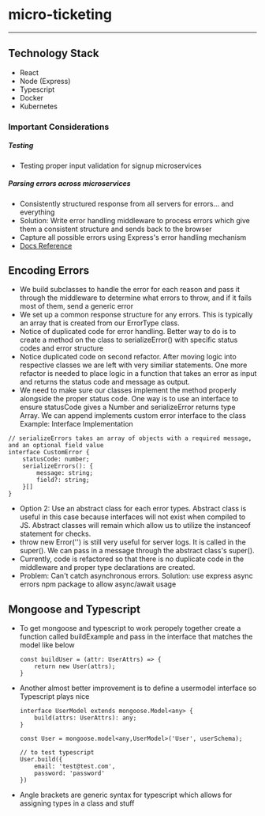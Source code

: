 # micro-ticketing
---
## Technology Stack
- React
- Node (Express)
- Typescript
- Docker
- Kubernetes

### Important Considerations

##### Testing
- Testing proper input validation for signup microservices
##### Parsing errors across microservices
- Consistently structured response from all servers for errors... and everything
- Solution: Write error handling middleware to process errors which give them a consistent structure and sends back to the browser 
- Capture all possible errors using Express's error handling mechanism
- [Docs Reference](https://expressjs.com/en/guide/error-handling.html)

## Encoding Errors
- We build subclasses to handle the error for each reason and pass it through the middleware to determine what errors to throw, and if it fails most of them, send a generic error
- We set up a common response structure for any errors. This is typically an array that is created from our ErrorType class.
- Notice of duplicated code for error handling. Better way to do is to create a method on the class to serializeError() with specific status codes and error structure
- Notice duplicated code on second refactor. After moving logic into respective classes we are left with very similiar statements. One more refactor is needed to place logic in a function that takes an error as input and returns the status code and message as output.
- We need to make sure our classes implement the method properly alongside the proper status code. One way is to use an interface to ensure statusCode gives a Number and serializeError returns type Array. We can append implements custom error interface to the class
Example: Interface Implementation
```
// serializeErrors takes an array of objects with a required message, and an optional field value
interface CustomError {
    statusCode: number;
    serializeErrors(): {
        message: string;
        field?: string;
    }[]
}
```
- Option 2: Use an abstract class for each error types. Abstract class is useful in this case because interfaces will not exist when compiled to JS. Abstract classes will remain which allow us to utilize the instanceof statement for checks.
- throw new Error('') is still very useful for server logs. It is called in the super(). We can pass in a message through the abstract class's super().
- Currently, code is refactored so that there is no duplicate code in the middleware and proper type declarations are created.
- Problem: Can't catch asynchronous errors. Solution: use express async errors npm package to allow async/await usage

## Mongoose and Typescript
- To get mongoose and typescript to work peropely together create a function called buildExample and pass in the interface that matches the model like below
    ```
    const buildUser = (attr: UserAttrs) => {
        return new User(attrs);
    }
    ```
- Another almost better improvement is to define a usermodel interface so Typescript plays nice
    ```
    interface UserModel extends mongoose.Model<any> {
        build(attrs: UserAttrs): any;
    }

    const User = mongoose.model<any,UserModel>('User', userSchema);

    // to test typescript
    User.build({
        email: 'test@test.com',
        password: 'password'
    })
    ```
- Angle brackets are generic syntax for typescript which allows for assigning types in a class and stuff
